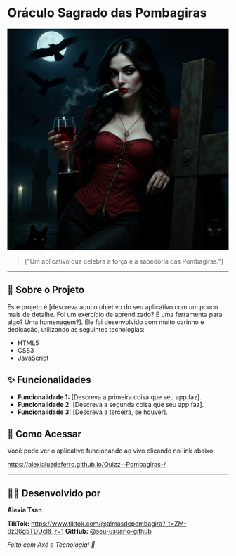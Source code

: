 # Oráculo Sagrado das Pombagiras

![Descrição da imagem](https://raw.githubusercontent.com/alexialuzdeferro/Quizz--Pombagiras-/refs/heads/main/assets/undefined_An_Artgerm-style_hyp.png )


> ["Um aplicativo que celebra a força e a sabedoria das Pombagiras."]

---

## 📖 Sobre o Projeto

Este projeto é [descreva aqui o objetivo do seu aplicativo com um pouco mais de detalhe. Foi um exercício de aprendizado? É uma ferramenta para algo? Uma homenagem?]. Ele foi desenvolvido com muito carinho e dedicação, utilizando as seguintes tecnologias:

*   HTML5
*   CSS3
*   JavaScript

## ✨ Funcionalidades

*   **Funcionalidade 1:** [Descreva a primeira coisa que seu app faz].
*   **Funcionalidade 2:** [Descreva a segunda coisa que seu app faz].
*   **Funcionalidade 3:** [Descreva a terceira, se houver].

## 🚀 Como Acessar

Você pode ver o aplicativo funcionando ao vivo clicando no link abaixo:

https://alexialuzdeferro.github.io/Quizz--Pombagiras-/

---

## 👩‍💻 Desenvolvido por

**Alexia Tsan**

**TikTok:** 
https://www.tiktok.com/@almasdepombagira?_t=ZM-8z36g5TDUcI&_r=1
**GitHub:** [@seu-usuario-github](https://github.com/seu-usuario-github )

*Feito com Axé e Tecnologia! 🌹*
